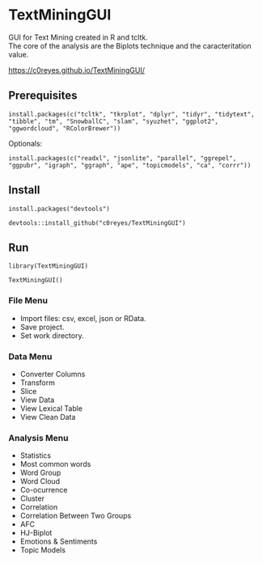 # TextMiningGUI

GUI for Text Mining created in R and tcltk.  
The core of the analysis are the Biplots technique and the caracteritation value.

https://c0reyes.github.io/TextMiningGUI/

## Prerequisites

```
install.packages(c("tcltk", "tkrplot", "dplyr", "tidyr", "tidytext", "tibble", "tm", "SnowballC", "slam", "syuzhet", "ggplot2", "ggwordcloud", "RColorBrewer"))
```

Optionals:

```
install.packages(c("readxl", "jsonlite", "parallel", "ggrepel", "ggpubr", "igraph", "ggraph", "ape", "topicmodels", "ca", "corrr"))
```

## Install

```
install.packages("devtools")

devtools::install_github("c0reyes/TextMiningGUI")
```

## Run

```
library(TextMiningGUI)

TextMiningGUI()	
```

### File Menu

- Import files: csv, excel, json or RData. 
- Save project.
- Set work directory.

### Data Menu

- Converter Columns
- Transform
- Slice
- View Data
- View Lexical Table
- View Clean Data

### Analysis Menu

- Statistics
- Most common words
- Word Group
- Word Cloud
- Co-ocurrence
- Cluster
- Correlation
- Correlation Between Two Groups
- AFC
- HJ-Biplot
- Emotions & Sentiments
- Topic Models
